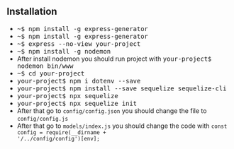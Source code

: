 ## Installation

- <kbd>~$ npm install -g express-generator</kbd>
- <kbd>~$ npm install -g express-generator</kbd>
- <kbd>~$ express --no-view your-project</kbd>
- <kbd>~$ npm install -g nodemon</kbd>
- After install nodemon you should run project with <kbd>your-project$ nodemon bin/www</kbd>
- <kbd>~$ cd your-project</kbd>
- <kbd>your-project$ npm i dotenv --save</kbd>
- <kbd>your-project$ npm install --save sequelize sequelize-cli</kbd>
- <kbd>your-project$ npx sequelize</kbd>
- <kbd>your-project$ npx sequelize init</kbd>
- After that go to <code>config/config.json</code> you should change the file to <code>config/config.js</code>
- After that go to <code>models/index.js</code> you should change the code with <code>const config = require(__dirname + '/../config/config')[env];</code>
